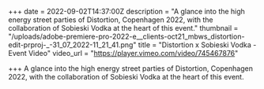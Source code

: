 +++
date = 2022-09-02T14:37:00Z
description = "A glance into the high energy street parties of Distortion, Copenhagen 2022, with the collaboration of Sobieski Vodka at the heart of this event."
thumbnail = "/uploads/adobe-premiere-pro-2022-e__clients-oct21_mbws_distortion-edit-prproj-_-31_07_2022-11_21_41.png"
title = "Distortion x Sobieski Vodka - Event Video"
video_url = "https://player.vimeo.com/video/745467876"

+++
A glance into the high energy street parties of Distortion, Copenhagen 2022, with the collaboration of Sobieski Vodka at the heart of this event.